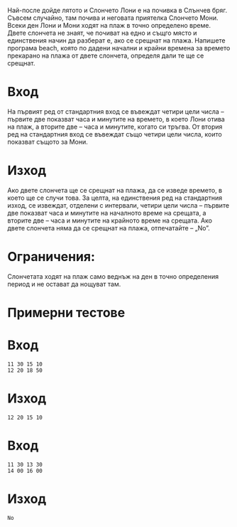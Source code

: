 Най-после дойде лятото и Слончето Лони е на почивка в Слънчев бряг. Съвсем случайно, там почива и неговата приятелка Слончето Мони. Всеки ден Лони и Мони ходят на плаж в точно определено време. Двете слончета не знаят, че почиват на едно и същго място и единствения начин да разберат е, ако се срещнат на плажа. Напишете програма beach, която по дадени начални и крайни времена за времето прекарано на плажа от двете слончета, определя дали те ще се срещнат.

# Вход

На  първият ред от стандартния вход се въвеждат четири цели числа – първите две показват часа и минутите на времето, в което Лони отива на плаж, а вторите две – часа и минутите, когато си тръгва.
От втория ред на стандартния вход се въвеждат също четири цели числа, които показват същото за Мони.

# Изход
Ако двете слончета ще се срещнат на плажа, да се изведе времето, в което ще се случи това. За целта, на единствения ред на стандартния изход, се извеждат, отделени с интервали, четири цели числа – първите две показват часа и минутите на началното време на срещата, а вторите две – часа и минутите на крайното време на срещата. Ако двете слончета няма да се срещнат на плажа, отпечатайте – „No”.

# Ограничения: 

Слончетата ходят на плаж само веднъж на ден в точно определения период и не остават да нощуват там. 


# Примерни тестове

# Вход

```
11 30 15 10 
12 20 18 50
```

# Изход

```
12 20 15 10
```

# Вход

```
11 30 13 30
14 00 16 00
```

# Изход

```
No
```
